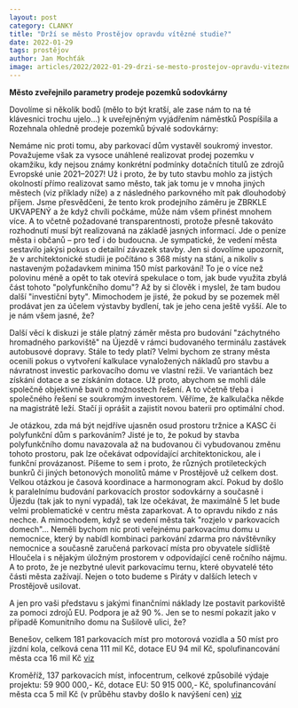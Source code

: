 ```yaml
---
layout: post
category: CLANKY
title: "Drží se město Prostějov opravdu vítězné studie?"
date: 2022-01-29
tags: prostějov
author: Jan Mochťák
image: articles/2022/2022-01-29-drzi-se-mesto-prostejov-opravdu-vitezne-studie.jpg  #751x422 pixelu
---
```

**Město zveřejnilo parametry prodeje pozemků sodovkárny**

Dovolíme si několik bodů (mělo to být kratší, ale zase nám to na té klávesnici trochu ujelo...) k uveřejněným vyjádřením náměstků Pospíšila a Rozehnala ohledně prodeje pozemků bývalé sodovkárny:

Nemáme nic proti tomu, aby parkovací dům vystavěl soukromý investor. Považujeme však za vysoce unáhlené realizovat prodej pozemku v okamžiku, kdy nejsou známy konkrétní podmínky dotačních titulů ze zdrojů Evropské unie 2021–2027! Už i proto, že by tuto stavbu mohlo za jistých okolností přímo realizovat samo město, tak jak tomu je v mnoha jiných městech (viz příklady níže) a z následného parkovného mít pak dlouhodobý příjem. Jsme přesvědčeni, že tento krok prodejního záměru je ZBRKLE UKVAPENÝ a že když chvíli počkáme, může nám všem přinést mnohem více. A to včetně požadované transparentnosti, protože přesně takováto rozhodnutí musí být realizovaná na základě jasných informací. Jde o peníze města i občanů – pro teď i do budoucna.
Je sympatické, že vedení města sestavilo jakýsi pokus o detailní závazek stavby. Jen si dovolíme upozornit, že v architektonické studii je počítáno s 368 místy na stání, a nikoliv s nastaveným požadavkem minima 150 míst parkování! To je o více než polovinu méně a opět to tak otevírá spekulace o tom, jak bude využita zbylá část tohoto "polyfunkčního domu"? Až by si člověk i myslel, že tam budou další "investiční byty". Mimochodem je jisté, že pokud by se pozemek měl prodávat jen za účelem výstavby bydlení, tak je jeho cena ještě vyšší. Ale to je nám všem jasné, že?

Další věcí k diskuzi je stále platný záměr města pro budování "záchytného hromadného parkoviště" na Újezdě v rámci budovaného terminálu zastávek autobusové dopravy. Stále to tedy platí?
Velmi bychom ze strany města ocenili pokus o vytvoření kalkulace vynaložených nákladů pro stavbu a návratnost investic parkovacího domu ve vlastní režii. Ve variantách bez získání dotace a se získáním dotace. Už proto, abychom se mohli dále společně objektivně bavit o možnostech řešení. A to včetně třeba i společného řešení se soukromým investorem. Věříme, že kalkulačka někde na magistrátě leží. Stačí ji oprášit a zajistit novou baterii pro optimální chod.

Je otázkou, zda má být nejdříve ujasněn osud prostoru tržnice a KASC či polyfunkční dům s parkováním? Jisté je to, že pokud by stavba polyfunkčního domu navazovala až na budovanou či vybudovanou změnu tohoto prostoru, pak lze očekávat odpovídající architektonickou, ale i funkční provázanost. Píšeme to sem i proto, že různých protileteckých bunkrů či jiných betonových monolitů máme v Prostějově už celkem dost.
Velkou otázkou je časová koordinace a harmonogram akcí. Pokud by došlo k paralelnímu budování parkovacích prostor sodovkárny a současně i Újezdu (tak jak to nyní vypadá), tak lze očekávat, že maximálně 5 let bude velmi problematické v centru města zaparkovat. A to opravdu nikdo z nás nechce.
A mimochodem, když se vedení města tak "rozjelo v parkovacích domech"... Neměli bychom nic proti veřejnému parkovacímu domu u nemocnice, který by nabídl kombinaci parkování zdarma pro návštěvníky nemocnice a současně zaručená parkovací místa pro obyvatele sídliště Hloučela i s nějakým úložným prostorem v odpovídající ceně ročního nájmu. A to proto, že je nezbytné ulevit parkovacímu ternu, které obyvatelé této části města zažívají. Nejen o toto budeme s Piráty v dalších letech v Prostějově usilovat.


A jen pro vaši představu s jakými finančními náklady lze postavit parkoviště za pomoci zdrojů EU. Podpora je až 90 %. Jen se to nesmí pokazit jako v případě Komunitního domu na Sušilově ulici, že?

Benešov, celkem 181 parkovacích míst pro motorová vozidla a 50 míst pro jízdní kola, celková cena 111 mil Kč, dotace EU 94 mil Kč, spolufinancování města cca 16 mil Kč [viz](https://www.dotaceeu.cz/cs/statistiky-a-analyzy/mapa-projektu/projekty/06-integrovany-regionalni-operacni-program/06-1-konkurenceschopne,-dostupne-a-bezpecne-region/parkovaci-dum-benesov)

Kroměříž, 137 parkovacích míst, infocentrum, celkové způsobilé výdaje projektu: 59 900 000,- Kč, dotace EU: 50 915 000,- Kč, spolufinancování města cca 5 mil Kč (v průběhu stavby došlo k navýšení cen) [viz](https://www.mesto-kromeriz.cz/aktuality/tiskove-zpravy/mesto-od-ledna-pristiho-roku-otevre-novy-parkovaci-dum)
